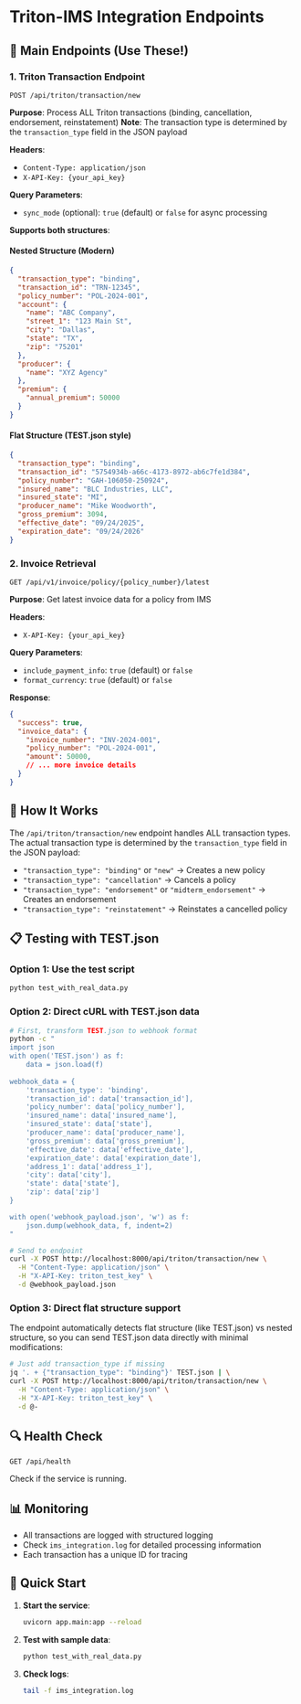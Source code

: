 # Triton-IMS Integration Endpoints

## 🎯 Main Endpoints (Use These!)

### 1. **Triton Transaction Endpoint** 
```
POST /api/triton/transaction/new
```

**Purpose**: Process ALL Triton transactions (binding, cancellation, endorsement, reinstatement)
**Note**: The transaction type is determined by the `transaction_type` field in the JSON payload

**Headers**:
- `Content-Type: application/json`
- `X-API-Key: {your_api_key}`

**Query Parameters**:
- `sync_mode` (optional): `true` (default) or `false` for async processing

**Supports both structures**:

#### Nested Structure (Modern)
```json
{
  "transaction_type": "binding",
  "transaction_id": "TRN-12345",
  "policy_number": "POL-2024-001",
  "account": {
    "name": "ABC Company",
    "street_1": "123 Main St",
    "city": "Dallas",
    "state": "TX",
    "zip": "75201"
  },
  "producer": {
    "name": "XYZ Agency"
  },
  "premium": {
    "annual_premium": 50000
  }
}
```

#### Flat Structure (TEST.json style)
```json
{
  "transaction_type": "binding",
  "transaction_id": "5754934b-a66c-4173-8972-ab6c7fe1d384",
  "policy_number": "GAH-106050-250924",
  "insured_name": "BLC Industries, LLC",
  "insured_state": "MI",
  "producer_name": "Mike Woodworth",
  "gross_premium": 3094,
  "effective_date": "09/24/2025",
  "expiration_date": "09/24/2026"
}
```

### 2. **Invoice Retrieval**
```
GET /api/v1/invoice/policy/{policy_number}/latest
```

**Purpose**: Get latest invoice data for a policy from IMS

**Headers**:
- `X-API-Key: {your_api_key}`

**Query Parameters**:
- `include_payment_info`: `true` (default) or `false`
- `format_currency`: `true` (default) or `false`

**Response**:
```json
{
  "success": true,
  "invoice_data": {
    "invoice_number": "INV-2024-001",
    "policy_number": "POL-2024-001",
    "amount": 50000,
    // ... more invoice details
  }
}
```

## 📝 How It Works

The `/api/triton/transaction/new` endpoint handles ALL transaction types. The actual transaction type is determined by the `transaction_type` field in the JSON payload:

- `"transaction_type": "binding"` or `"new"` → Creates a new policy
- `"transaction_type": "cancellation"` → Cancels a policy
- `"transaction_type": "endorsement"` or `"midterm_endorsement"` → Creates an endorsement
- `"transaction_type": "reinstatement"` → Reinstates a cancelled policy

## 📋 Testing with TEST.json

### Option 1: Use the test script
```bash
python test_with_real_data.py
```

### Option 2: Direct cURL with TEST.json data
```bash
# First, transform TEST.json to webhook format
python -c "
import json
with open('TEST.json') as f:
    data = json.load(f)
    
webhook_data = {
    'transaction_type': 'binding',
    'transaction_id': data['transaction_id'],
    'policy_number': data['policy_number'],
    'insured_name': data['insured_name'],
    'insured_state': data['state'],
    'producer_name': data['producer_name'],
    'gross_premium': data['gross_premium'],
    'effective_date': data['effective_date'],
    'expiration_date': data['expiration_date'],
    'address_1': data['address_1'],
    'city': data['city'],
    'state': data['state'],
    'zip': data['zip']
}

with open('webhook_payload.json', 'w') as f:
    json.dump(webhook_data, f, indent=2)
"

# Send to endpoint
curl -X POST http://localhost:8000/api/triton/transaction/new \
  -H "Content-Type: application/json" \
  -H "X-API-Key: triton_test_key" \
  -d @webhook_payload.json
```

### Option 3: Direct flat structure support
The endpoint automatically detects flat structure (like TEST.json) vs nested structure, so you can send TEST.json data directly with minimal modifications:

```bash
# Just add transaction_type if missing
jq '. + {"transaction_type": "binding"}' TEST.json | \
curl -X POST http://localhost:8000/api/triton/transaction/new \
  -H "Content-Type: application/json" \
  -H "X-API-Key: triton_test_key" \
  -d @-
```

## 🔍 Health Check

```
GET /api/health
```

Check if the service is running.

## 📊 Monitoring

- All transactions are logged with structured logging
- Check `ims_integration.log` for detailed processing information
- Each transaction has a unique ID for tracing

## 🚀 Quick Start

1. **Start the service**:
   ```bash
   uvicorn app.main:app --reload
   ```

2. **Test with sample data**:
   ```bash
   python test_with_real_data.py
   ```

3. **Check logs**:
   ```bash
   tail -f ims_integration.log
   ```